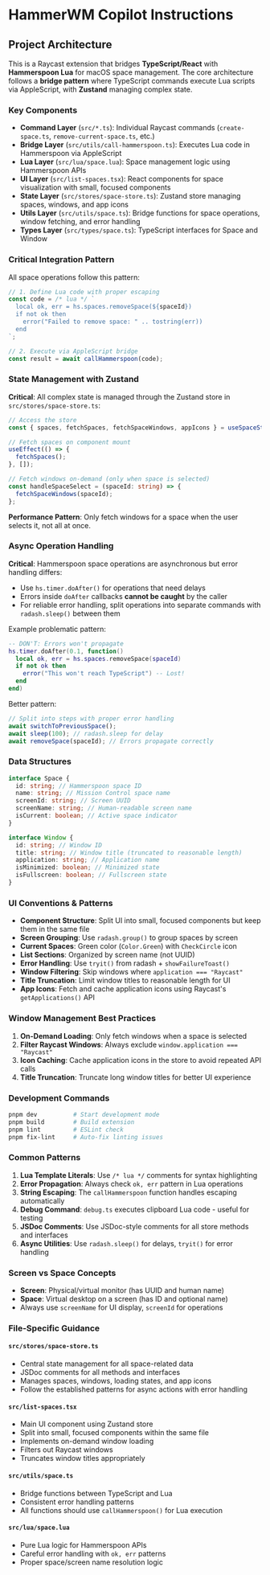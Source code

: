 # HammerWM Copilot Instructions

## Project Architecture

This is a Raycast extension that bridges **TypeScript/React** with **Hammerspoon Lua** for macOS space management. The core architecture follows a **bridge pattern** where TypeScript commands execute Lua scripts via AppleScript, with **Zustand** managing complex state.

### Key Components

- **Command Layer** (`src/*.ts`): Individual Raycast commands (`create-space.ts`, `remove-current-space.ts`, etc.)
- **Bridge Layer** (`src/utils/call-hammerspoon.ts`): Executes Lua code in Hammerspoon via AppleScript
- **Lua Layer** (`src/lua/space.lua`): Space management logic using Hammerspoon APIs
- **UI Layer** (`src/list-spaces.tsx`): React components for space visualization with small, focused components
- **State Layer** (`src/stores/space-store.ts`): Zustand store managing spaces, windows, and app icons
- **Utils Layer** (`src/utils/space.ts`): Bridge functions for space operations, window fetching, and error handling
- **Types Layer** (`src/types/space.ts`): TypeScript interfaces for Space and Window

### Critical Integration Pattern

All space operations follow this pattern:

```typescript
// 1. Define Lua code with proper escaping
const code = /* lua */ `
  local ok, err = hs.spaces.removeSpace(${spaceId})
  if not ok then
    error("Failed to remove space: " .. tostring(err))
  end
`;

// 2. Execute via AppleScript bridge
const result = await callHammerspoon(code);
```

### State Management with Zustand

**Critical**: All complex state is managed through the Zustand store in `src/stores/space-store.ts`:

```typescript
// Access the store
const { spaces, fetchSpaces, fetchSpaceWindows, appIcons } = useSpaceStore();

// Fetch spaces on component mount
useEffect(() => {
  fetchSpaces();
}, []);

// Fetch windows on-demand (only when space is selected)
const handleSpaceSelect = (spaceId: string) => {
  fetchSpaceWindows(spaceId);
};
```

**Performance Pattern**: Only fetch windows for a space when the user selects it, not all at once.

### Async Operation Handling

**Critical**: Hammerspoon space operations are asynchronous but error handling differs:

- Use `hs.timer.doAfter()` for operations that need delays
- Errors inside `doAfter` callbacks **cannot be caught** by the caller
- For reliable error handling, split operations into separate commands with `radash.sleep()` between them

Example problematic pattern:

```lua
-- DON'T: Errors won't propagate
hs.timer.doAfter(0.1, function()
  local ok, err = hs.spaces.removeSpace(spaceId)
  if not ok then
    error("This won't reach TypeScript") -- Lost!
  end
end)
```

Better pattern:

```typescript
// Split into steps with proper error handling
await switchToPreviousSpace();
await sleep(100); // radash.sleep for delay
await removeSpace(spaceId); // Errors propagate correctly
```

### Data Structures

```typescript
interface Space {
  id: string; // Hammerspoon space ID
  name: string; // Mission Control space name
  screenId: string; // Screen UUID
  screenName: string; // Human-readable screen name
  isCurrent: boolean; // Active space indicator
}

interface Window {
  id: string; // Window ID
  title: string; // Window title (truncated to reasonable length)
  application: string; // Application name
  isMinimized: boolean; // Minimized state
  isFullscreen: boolean; // Fullscreen state
}
```

### UI Conventions & Patterns

- **Component Structure**: Split UI into small, focused components but keep them in the same file
- **Screen Grouping**: Use `radash.group()` to group spaces by screen
- **Current Spaces**: Green color (`Color.Green`) with `CheckCircle` icon
- **List Sections**: Organized by screen name (not UUID)
- **Error Handling**: Use `tryit()` from radash + `showFailureToast()`
- **Window Filtering**: Skip windows where `application === "Raycast"`
- **Title Truncation**: Limit window titles to reasonable length for UI
- **App Icons**: Fetch and cache application icons using Raycast's `getApplications()` API

### Window Management Best Practices

1. **On-Demand Loading**: Only fetch windows when a space is selected
2. **Filter Raycast Windows**: Always exclude `window.application === "Raycast"`
3. **Icon Caching**: Cache application icons in the store to avoid repeated API calls
4. **Title Truncation**: Truncate long window titles for better UI experience

### Development Commands

```bash
pnpm dev          # Start development mode
pnpm build        # Build extension
pnpm lint         # ESLint check
pnpm fix-lint     # Auto-fix linting issues
```

### Common Patterns

1. **Lua Template Literals**: Use `/* lua */` comments for syntax highlighting
2. **Error Propagation**: Always check `ok, err` pattern in Lua operations
3. **String Escaping**: The `callHammerspoon` function handles escaping automatically
4. **Debug Command**: `debug.ts` executes clipboard Lua code - useful for testing
5. **JSDoc Comments**: Use JSDoc-style comments for all store methods and interfaces
6. **Async Utilities**: Use `radash.sleep()` for delays, `tryit()` for error handling

### Screen vs Space Concepts

- **Screen**: Physical/virtual monitor (has UUID and human name)
- **Space**: Virtual desktop on a screen (has ID and optional name)
- Always use `screenName` for UI display, `screenId` for operations

### File-Specific Guidance

#### `src/stores/space-store.ts`

- Central state management for all space-related data
- JSDoc comments for all methods and interfaces
- Manages spaces, windows, loading states, and app icons
- Follow the established patterns for async actions with error handling

#### `src/list-spaces.tsx`

- Main UI component using Zustand store
- Split into small, focused components within the same file
- Implements on-demand window loading
- Filters out Raycast windows
- Truncates window titles appropriately

#### `src/utils/space.ts`

- Bridge functions between TypeScript and Lua
- Consistent error handling patterns
- All functions should use `callHammerspoon()` for Lua execution

#### `src/lua/space.lua`

- Pure Lua logic for Hammerspoon APIs
- Careful error handling with `ok, err` patterns
- Proper space/screen name resolution logic
